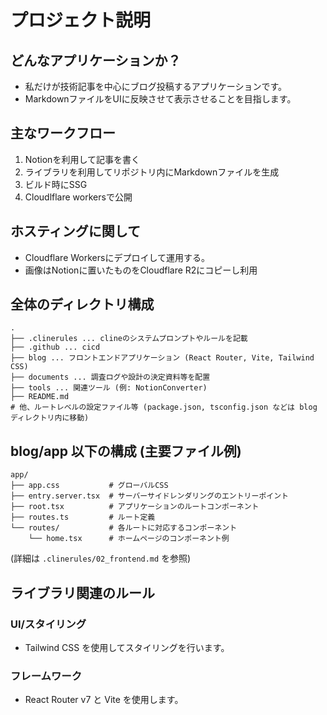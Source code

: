 # プロジェクト説明

## どんなアプリケーションか？

- 私だけが技術記事を中心にブログ投稿するアプリケーションです。
- MarkdownファイルをUIに反映させて表示させることを目指します。

## 主なワークフロー

1. Notionを利用して記事を書く
2. ライブラリを利用してリポジトリ内にMarkdownファイルを生成
3. ビルド時にSSG
4. Cloudlflare workersで公開

## ホスティングに関して

- Cloudflare Workersにデプロイして運用する。
- 画像はNotionに置いたものをCloudflare R2にコピーし利用

## 全体のディレクトリ構成

```
.
├── .clinerules ... clineのシステムプロンプトやルールを記載
├── .github ... cicd
├── blog ... フロントエンドアプリケーション (React Router, Vite, Tailwind CSS)
├── documents ... 調査ログや設計の決定資料等を配置
├── tools ... 関連ツール (例: NotionConverter)
├── README.md
# 他、ルートレベルの設定ファイル等 (package.json, tsconfig.json などは blog ディレクトリ内に移動)
```

## blog/app 以下の構成 (主要ファイル例)

```
app/
├── app.css           # グローバルCSS
├── entry.server.tsx  # サーバーサイドレンダリングのエントリーポイント
├── root.tsx          # アプリケーションのルートコンポーネント
├── routes.ts         # ルート定義
└── routes/           # 各ルートに対応するコンポーネント
    └── home.tsx      # ホームページのコンポーネント例
```
(詳細は `.clinerules/02_frontend.md` を参照)

## ライブラリ関連のルール

### UI/スタイリング

- Tailwind CSS を使用してスタイリングを行います。

### フレームワーク

- React Router v7 と Vite を使用します。
